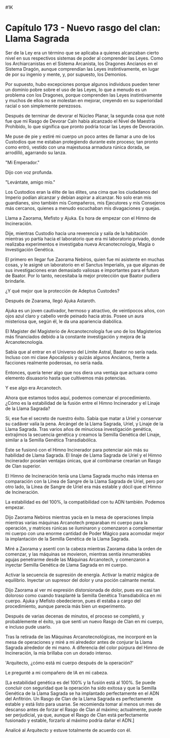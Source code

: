 
#1K 

# Capítulo 173 - Nuevo rasgo del clan: Llama Sagrada


Ser de la Ley era un término que se aplicaba a quienes alcanzaban cierto nivel en sus respectivos sistemas de poder al comprender las Leyes. Como los Archiarcanistas en el Sistema Arcanista, los Dragones Ancianos en el Sistema Dragón, aunque comprendían las Leyes instintivamente, en lugar de por su ingenio y mente, y, por supuesto, los Demonios.

Por supuesto, hubo excepciones porque algunos individuos pueden tener un dominio pobre sobre el uso de las Leyes, lo que a menudo es un problema con los Dragones, porque comprenden las Leyes instintivamente y muchos de ellos no se molestan en mejorar, creyendo en su superioridad racial o son simplemente perezosos.

Después de terminar de devorar el Núcleo Planar, la segunda cosa que noté fue que mi Rasgo de Devorar Caln había alcanzado el Nivel de Maestría Prohibido, lo que significa que pronto podría tocar las Leyes de Devoración.

Me puse de pie y estiré mi cuerpo un poco antes de llamar a uno de los Custodios que me estaban protegiendo durante este proceso; tan pronto como entró, vestido con una majestuosa armadura rúnica dorada, se arrodilló, agarrando su lanza.

"Mi Emperador."

Dijo con voz profunda.

"Levántate, amigo mío."

Los Custodios eran la élite de las élites, una cima que los ciudadanos del Imperio podían alcanzar y debían aspirar a alcanzar. No solo eran mis guardianes, sino también mis Compañeros, mis Ejecutores y mis Consejeros más cercanos, quienes a menudo escuchaban mis divagaciones y quejas.

Llama a Zaorama, Mefisto y Ajuka. Es hora de empezar con el Himno de Incineración.

Dije, mientras Custodio hacía una reverencia y salía de la habitación mientras yo partía hacia el laboratorio que era mi laboratorio privado, donde realizaba experimentos e investigaba nueva Arcanotecnología, Magia o Investigación Genética.

El primero en llegar fue Zaorama Nebiros, quien fue mi asistente en muchas cosas, y le asigné un laboratorio en el Sanctus Imperialis, ya que algunas de sus investigaciones eran demasiado valiosas e importantes para el futuro de Baator. Por lo tanto, necesitaba la mejor protección que Baator pudiera brindarle.

¿Y qué mejor que la protección de Adeptus Custodes?

Después de Zoarama, llegó Ajuka Astaroth.

Ajuka es un joven cautivador, hermoso y atractivo, de veintipocos años, con ojos azul claro y cabello verde peinado hacia atrás. Posee un aura misteriosa que, según él, le da una apariencia diabólica.

El Magister del Magisterio de Arcanotecnología fue uno de los Magisterios más financiados debido a la constante investigación y mejora de la Arcanotecnología.

Sabía que al entrar en el Universo del Límite Astral, Baator no sería nada. Incluso con mi clase Apocalipsis y quizás algunos Ancianos, frente a facciones realmente poderosas, no sería nada.

Entonces, quería tener algo que nos diera una ventaja que actuara como elemento disuasorio hasta que cultivemos más potencias.

Y ese algo era Arcanotech.

Ahora que estamos todos aquí, podemos comenzar el procedimiento. ¿Cómo es la estabilidad de la fusión entre el Himno Incinerador y el Linaje de la Llama Sagrada?

Sí, ese fue el secreto de nuestro éxito. Sabía que matar a Uriel y conservar su cadáver valía la pena. Arcángel de la Llama Sagrada, Uriel, y Linaje de la Llama Sagrada. Tras varios años de minuciosa investigación genética, extrajimos la secuencia genética y creamos la Semilla Genética del Linaje, similar a la Semilla Genética Transdiabólica.

Este se fusionó con el Himno Incinerador para potenciar aún más su habilidad de Llama Sagrada. El linaje de Llama Sagrada de Uriel y el Himno Incinerador poseían ventajas únicas, que al combinarse crearían un Rasgo de Clan superior.

El Himno de Incineración tenía una Llama Sagrada mucho más intensa en comparación con la Línea de Sangre de la Llama Sagrada de Uriel, pero por otro lado, la Línea de Sangre de Uriel era más estable y dócil que el Himno de Incineración.

La estabilidad es del 100%, la compatibilidad con tu ADN también. Podemos empezar.

Dijo Zaorama Nebiros mientras yacía en la mesa de operaciones limpia mientras varias máquinas Arcanotech preparaban mi cuerpo para la operación, y matrices rúnicas se iluminaron y comenzaron a complementar mi cuerpo con una enorme cantidad de Poder Mágico para acomodar mejor la implantación de la Semilla Genética de la Llama Sagrada.

Miré a Zaorama y asentí con la cabeza mientras Zaorama daba la orden de comenzar, y las máquinas se movieron, mientras sentía innumerables agujas penetrarme desde las Máquinas Arcanotech, y comenzaron a inyectar Semilla Genética de Llama Sagrada en mi cuerpo.

Activar la secuencia de supresión de energía. Activar la matriz mágica de equilibrio. Inyectar un supresor del dolor y una poción calmante mental.

Dijo Zaorama al ver mi expresión distorsionada de dolor, pues era casi tan doloroso como cuando trasplanté la Semilla Genética Transdiabólica en mi cuerpo. Ajuka y Mefisto obedecieron, pues él estaba a cargo del procedimiento, aunque parecía más bien un experimento.

Después de varias decenas de minutos, el proceso se completó, y probablemente el éxito, ya que sentí un nuevo Rasgo de Clan en mi cuerpo, e incluso pude usarlo.

Tras la retirada de las Máquinas Arcanotecnológicas, me incorporé en la mesa de operaciones y miré a mi alrededor antes de conjurar la Llama Sagrada alrededor de mi mano. A diferencia del color púrpura del Himno de Incineración, la mía brillaba con un dorado intenso.

'Arquitecto, ¿cómo está mi cuerpo después de la operación?'

Le pregunté a mi compañero de IA en mi cabeza.

[La estabilidad genética es del 100% y la fusión está al 100%. Se puede concluir con seguridad que la operación ha sido exitosa y que la Semilla Genética de la Llama Sagrada se ha implantado perfectamente en el ADN del Anfitrión. Un Rasgo de Clan de la Llama Sagrada es perfectamente estable y está listo para usarse. Se recomienda tomar al menos un mes de descanso antes de forzar el Rasgo de Clan al máximo; actualmente, puede ser perjudicial, ya que, aunque el Rasgo de Clan está perfectamente fusionado y estable, forzarlo al máximo podría dañar el ADN.]

Analicé al Arquitecto y estuve totalmente de acuerdo con él.